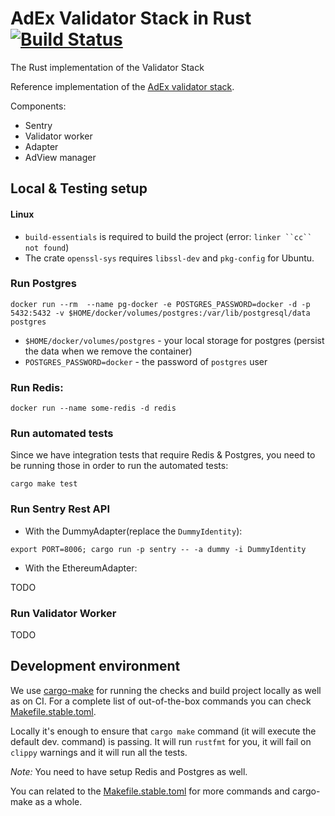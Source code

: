 # AdEx Validator Stack in Rust [![Build Status](https://travis-ci.com/AdExNetwork/adex-validator-stack-rust.svg?token=TBKq9g6p9sWDrzNyX4kC&branch=master)](https://travis-ci.com/AdExNetwork/adex-validator-stack-rust)

The Rust implementation of the Validator Stack

Reference implementation of the [AdEx validator stack](https://github.com/adexnetwork/adex-protocol#validator-stack-platform).

Components:

* Sentry
* Validator worker
* Adapter
* AdView manager

## Local & Testing setup

#### Linux
- `build-essentials` is required to build the project (error: `linker ``cc`` not found`)
- The crate `openssl-sys` requires `libssl-dev` and `pkg-config` for Ubuntu.

### Run Postgres

`docker run --rm  --name pg-docker -e POSTGRES_PASSWORD=docker -d -p 5432:5432 -v $HOME/docker/volumes/postgres:/var/lib/postgresql/data postgres`

- `$HOME/docker/volumes/postgres` - your local storage for postgres (persist the data when we remove the container)
- `POSTGRES_PASSWORD=docker` - the password of `postgres` user

### Run Redis:

`docker run --name some-redis -d redis`

### Run automated tests

Since we have integration tests that require Redis & Postgres,
you need to be running those in order to run the automated tests:

`cargo make test`

### Run Sentry Rest API

* With the DummyAdapter(replace the `DummyIdentity`):

`export PORT=8006; cargo run -p sentry -- -a dummy -i DummyIdentity`

* With the EthereumAdapter:

TODO

### Run Validator Worker

TODO

## Development environment

We use [cargo-make](https://github.com/sagiegurari/cargo-make) for running the checks and build project locally
as well as on CI. For a complete list of out-of-the-box commands you can check
[Makefile.stable.toml](https://github.com/sagiegurari/cargo-make/blob/master/src/lib/Makefile.stable.toml).

Locally it's enough to ensure that `cargo make` command (it will execute the default dev. command) is passing.
It will run `rustfmt` for you, it will fail on `clippy` warnings and it will run all the tests.

*Note:* You need to have setup Redis and Postgres as well.

You can related to the [Makefile.stable.toml](https://github.com/sagiegurari/cargo-make/blob/master/src/lib/Makefile.stable.toml)
for more commands and cargo-make as a whole.
